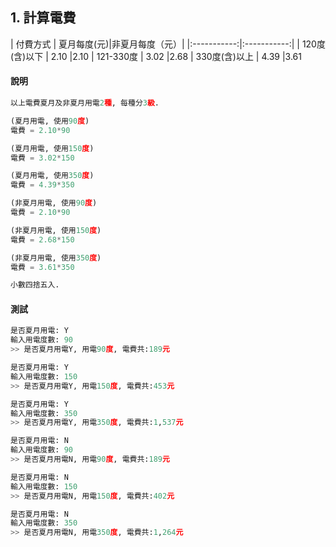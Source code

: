 

## 1. 計算電費

| 付費方式  | 夏月每度(元)|非夏月每度（元）|
|:-----------:|:-----------:|
| 120度(含)以下 |  2.10 |2.10
| 121-330度   | 3.02  |2.68
| 330度(含)以上   | 4.39  |3.61

#### 說明
``` python
以上電費夏月及非夏月用電2種, 每種分3級.

(夏月用電, 使用90度)
電費 = 2.10*90

(夏月用電, 使用150度)
電費 = 3.02*150

(夏月用電, 使用350度)
電費 = 4.39*350

(非夏月用電, 使用90度)
電費 = 2.10*90

(非夏月用電, 使用150度)
電費 = 2.68*150

(非夏月用電, 使用350度)
電費 = 3.61*350

小數四捨五入.
``` 

#### 測試
``` python
是否夏月用電: Y
輸入用電度數: 90
>> 是否夏月用電Y, 用電90度, 電費共:189元

是否夏月用電: Y
輸入用電度數: 150
>> 是否夏月用電Y, 用電150度, 電費共:453元

是否夏月用電: Y
輸入用電度數: 350
>> 是否夏月用電Y, 用電350度, 電費共:1,537元

是否夏月用電: N
輸入用電度數: 90
>> 是否夏月用電N, 用電90度, 電費共:189元

是否夏月用電: N
輸入用電度數: 150
>> 是否夏月用電N, 用電150度, 電費共:402元

是否夏月用電: N
輸入用電度數: 350
>> 是否夏月用電N, 用電350度, 電費共:1,264元
```

